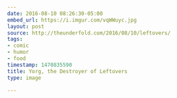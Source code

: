 ```yaml
---
date: 2016-08-10 08:26:30-05:00
embed_url: https://i.imgur.com/vqWWuyc.jpg
layout: post
source: http://theunderfold.com/2016/08/10/leftovers/
tags:
- comic
- humor
- food
timestamp: 1470835590
title: Yorg, the Destroyer of Leftovers
type: image

---
```

